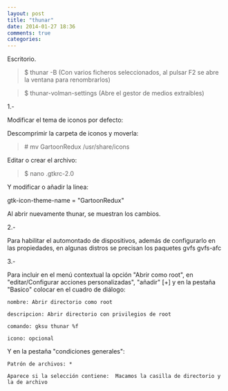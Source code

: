 ```yaml
---
layout: post
title: "thunar"
date: 2014-01-27 18:36
comments: true
categories: 
---
```

Escritorio.

>$ thunar -B (Con varios ficheros seleccionados, al pulsar F2 se abre la ventana para renombrarlos)

>$ thunar-volman-settings (Abre el gestor de medios extraíbles)

1.-

Modificar el tema de iconos por defecto:

Descomprimir la carpeta de iconos y moverla:

>\# mv GartoonRedux /usr/share/icons

Editar o crear el archivo:

>$ nano .gtkrc-2.0

Y modificar o añadir la linea:

gtk-icon-theme-name = "GartoonRedux"

Al abrir nuevamente thunar, se muestran los cambios. 

2.- 

Para habilitar el automontado de dispositivos, además de configurarlo en las propiedades, en algunas distros se precisan los paquetes gvfs gvfs-afc

3.-

Para incluir en el menú contextual la opción "Abrir como root", en "editar/Configurar acciones personalizadas", "añadir" [+] y en la pestaña "Basico" colocar en el cuadro de diálogo:

	nombre: Abrir directorio como root

	descripcion: Abrir directorio con privilegios de root

	comando: gksu thunar %f

	icono: opcional 

Y en la pestaña "condiciones generales":

	Patrón de archivos: *

	Aparece si la selección contiene:  Macamos la casilla de directorio y la de archivo 

